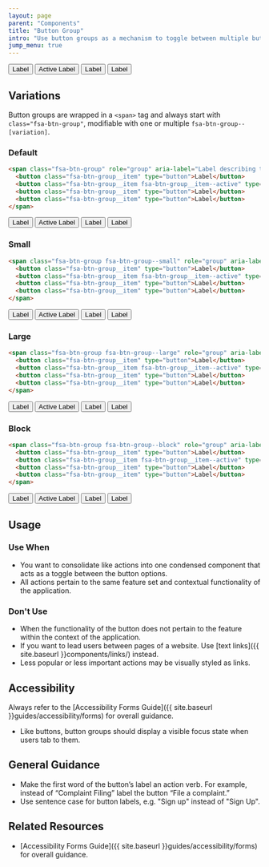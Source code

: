 ```yaml
---
layout: page
parent: "Components"
title: "Button Group"
intro: "Use button groups as a mechanism to toggle between multiple button actions."
jump_menu: true
---
```


<div class="ds-preview">
  <span class="fsa-btn-group" role="group" aria-label="Label describing this group">
    <button class="fsa-btn-group__item" type="button">Label</button>
    <button class="fsa-btn-group__item fsa-btn-group__item--active" type="button">Active Label</button>
    <button class="fsa-btn-group__item" type="button">Label</button>
    <button class="fsa-btn-group__item" type="button">Label</button>
  </span>
</div>


## Variations

Button groups are wrapped in a `<span>` tag and always start with `class="fsa-btn-group"`, modifiable with one or multiple `fsa-btn-group--[variation]`.

### Default

```html
<span class="fsa-btn-group" role="group" aria-label="Label describing this group">
  <button class="fsa-btn-group__item" type="button">Label</button>
  <button class="fsa-btn-group__item fsa-btn-group__item--active" type="button">Active Label</button>
  <button class="fsa-btn-group__item" type="button">Label</button>
  <button class="fsa-btn-group__item" type="button">Label</button>
</span>
```
<div class="ds-preview">
  <span class="fsa-btn-group" role="group" aria-label="Label describing this group">
    <button class="fsa-btn-group__item" type="button">Label</button>
    <button class="fsa-btn-group__item fsa-btn-group__item--active" type="button">Active Label</button>
    <button class="fsa-btn-group__item" type="button">Label</button>
    <button class="fsa-btn-group__item" type="button">Label</button>
  </span>
</div>

### Small

```html
<span class="fsa-btn-group fsa-btn-group--small" role="group" aria-label="Label describing this group">
  <button class="fsa-btn-group__item" type="button">Label</button>
  <button class="fsa-btn-group__item fsa-btn-group__item--active" type="button">Active Label</button>
  <button class="fsa-btn-group__item" type="button">Label</button>
  <button class="fsa-btn-group__item" type="button">Label</button>
</span>
```
<div class="ds-preview">
  <span class="fsa-btn-group fsa-btn-group--small" role="group" aria-label="Label describing this group">
    <button class="fsa-btn-group__item" type="button">Label</button>
    <button class="fsa-btn-group__item fsa-btn-group__item--active" type="button">Active Label</button>
    <button class="fsa-btn-group__item" type="button">Label</button>
    <button class="fsa-btn-group__item" type="button">Label</button>
  </span>
</div>


### Large

```html
<span class="fsa-btn-group fsa-btn-group--large" role="group" aria-label="Label describing this group">
  <button class="fsa-btn-group__item" type="button">Label</button>
  <button class="fsa-btn-group__item fsa-btn-group__item--active" type="button">Active Label</button>
  <button class="fsa-btn-group__item" type="button">Label</button>
  <button class="fsa-btn-group__item" type="button">Label</button>
</span>
```
<div class="ds-preview">
  <span class="fsa-btn-group fsa-btn-group--large" role="group" aria-label="Label describing this group">
    <button class="fsa-btn-group__item" type="button">Label</button>
    <button class="fsa-btn-group__item fsa-btn-group__item--active" type="button">Active Label</button>
    <button class="fsa-btn-group__item" type="button">Label</button>
    <button class="fsa-btn-group__item" type="button">Label</button>
  </span>
</div>


### Block

```html
<span class="fsa-btn-group fsa-btn-group--block" role="group" aria-label="Label describing this group">
  <button class="fsa-btn-group__item" type="button">Label</button>
  <button class="fsa-btn-group__item fsa-btn-group__item--active" type="button">Active Label</button>
  <button class="fsa-btn-group__item" type="button">Label</button>
  <button class="fsa-btn-group__item" type="button">Label</button>
</span>
```
<div class="ds-preview">
  <span class="fsa-btn-group fsa-btn-group--block" role="group" aria-label="Label describing this group">
    <button class="fsa-btn-group__item" type="button">Label</button>
    <button class="fsa-btn-group__item fsa-btn-group__item--active" type="button">Active Label</button>
    <button class="fsa-btn-group__item" type="button">Label</button>
    <button class="fsa-btn-group__item" type="button">Label</button>
  </span>
</div>

## Usage

### Use When

* You want to consolidate like actions into one condensed component that acts as a toggle between the button options.
* All actions pertain to the same feature set and contextual functionality of the application.

### Don't Use

* When the functionality of the button does not pertain to the feature within the context of the application.
* If you want to lead users between pages of a website. Use [text links]({{ site.baseurl }}components/links/) instead.
* Less popular or less important actions may be visually styled as links.

## Accessibility

Always refer to the [Accessibility Forms Guide]({{ site.baseurl }}guides/accessibility/forms) for overall guidance.

* Like buttons, button groups should display a visible focus state when users tab to them.

## General Guidance

* Make the first word of the button’s label an action verb. For example, instead of “Complaint Filing” label the button “File a complaint.”
* Use sentence case for button labels, e.g. "Sign up" instead of "Sign Up".


## Related Resources

* [Accessibility Forms Guide]({{ site.baseurl }}guides/accessibility/forms) for overall guidance.
